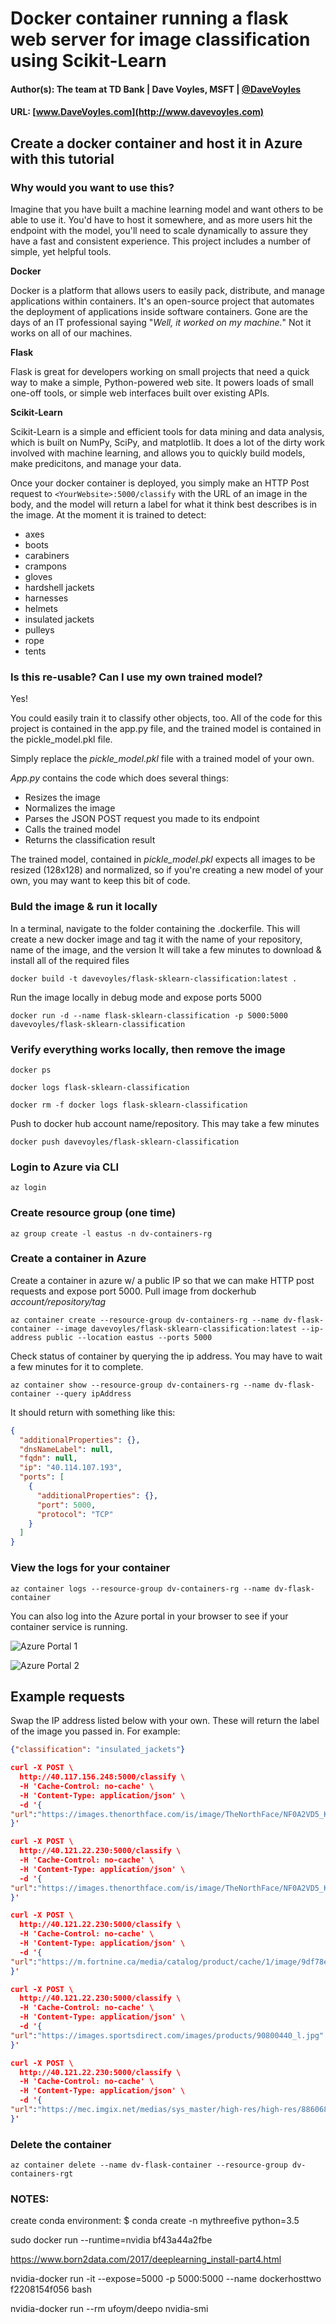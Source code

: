 
# Docker container running a flask web server for image classification using Scikit-Learn

#### Author(s): The team at TD Bank | Dave Voyles, MSFT | [@DaveVoyles](http://www.twitter.com/DaveVoyles)
#### URL: [www.DaveVoyles.com](http://www.davevoyles.com)

Create a docker container and host it in Azure with this tutorial
----------
### Why would you want to use this?
Imagine that you have built a machine learning model and want others to be able to use it. You'd have to host it somewhere, and as more users hit the endpoint with the model, you'll need to scale dynamically to assure they have a fast and consistent experience. This project includes a number of simple, yet helpful tools.

**Docker**

Docker is a platform that allows users to easily pack, distribute, and manage applications within containers. It's an open-source project that automates the deployment of applications inside software containers. Gone are the days of an IT professional saying  "*Well, it worked on my machine.*" Not it works on all of our machines.

**Flask**

Flask is great for developers working on small projects that need a quick way to make a simple, Python-powered web site. It powers loads of small one-off tools, or simple web interfaces built over existing APIs.

**Scikit-Learn**

Scikit-Learn is a simple and efficient tools for data mining and data analysis, which is built on NumPy, SciPy, and matplotlib. It does a lot of the dirty work involved with machine learning, and allows you to quickly build models, make predicitons, and manage your data.

Once your docker container is deployed, you simply make an HTTP Post request to ```<YourWebsite>:5000/classify``` with the URL of an image in the body, and the model will return a label for what it think best describes is in the image. At the moment it is trained to detect:
-    axes
-    boots
-    carabiners
-    crampons
-    gloves
-    hardshell jackets
-    harnesses
-    helmets
-    insulated jackets
-    pulleys
-    rope
-    tents

### Is this re-usable? Can I use my own trained model?
Yes!

You could easily train it to classify other objects, too. All of the code for this project is contained in the app.py file, and the trained model is contained in the pickle_model.pkl file.

Simply replace the *pickle_model.pkl* file with a trained model of your own.

*App.py* contains the code which does several things:

- Resizes the image 
- Normalizes the image
- Parses the JSON POST request you made to its endpoint
- Calls the trained model
- Returns the classification result

The trained model, contained in *pickle_model.pkl* expects all images to be resized (128x128) and normalized, so if you're creating a new model of your own, you may want to keep this bit of code. 

### Buld the image & run it locally
In a terminal, navigate to the folder containing the .dockerfile.
This will create a new docker image and tag it with the name of your repository, name of the image, and the version
It will take a few minutes to download & install all of the required files
```
docker build -t davevoyles/flask-sklearn-classification:latest . 
```

Run the image locally in debug mode and expose ports 5000
```
docker run -d --name flask-sklearn-classification -p 5000:5000 davevoyles/flask-sklearn-classification
```


### Verify everything works locally, then remove the image
``` docker ps ```


``` docker logs flask-sklearn-classification ```


``` docker rm -f docker logs flask-sklearn-classification ```


Push to docker hub account name/repository. This may take a few minutes
```
docker push davevoyles/flask-sklearn-classification
```

### Login to Azure via CLI
```
az login 
```

### Create resource group (one time)
```
az group create -l eastus -n dv-containers-rg
```

### Create a container in Azure
Create a container in azure w/ a public IP so that we can make HTTP post requests and expose port 5000.
Pull image from dockerhub *account/repository/tag*
```
az container create --resource-group dv-containers-rg --name dv-flask-container --image davevoyles/flask-sklearn-classification:latest --ip-address public --location eastus --ports 5000
```

Check status of container by querying the ip address. You may have to wait a few minutes for it to complete.
```
az container show --resource-group dv-containers-rg --name dv-flask-container --query ipAddress
```

It should return with something like this:

```json
{
  "additionalProperties": {},
  "dnsNameLabel": null,
  "fqdn": null,
  "ip": "40.114.107.193",
  "ports": [
    {
      "additionalProperties": {},
      "port": 5000,
      "protocol": "TCP"
    }
  ]
}
```

### View the logs for your container      

``` 
az container logs --resource-group dv-containers-rg --name dv-flask-container
```


You can also log into the Azure portal in your browser to see if your container service is running.

![Azure Portal 1](/Images/az-portal-1.png)

![Azure Portal 2](/Images/az-portal-2.png)



## Example requests
Swap the IP address listed below with your own. These will return the label of the image you passed in. For example:

```json 
{"classification": "insulated_jackets"}
```

```json
curl -X POST \
  http://40.117.156.248:5000/classify \
  -H 'Cache-Control: no-cache' \
  -H 'Content-Type: application/json' \
  -d '{
"url":"https://images.thenorthface.com/is/image/TheNorthFace/NF0A2VD5_KX7_hero?$638x745$"
}'
```

```json
curl -X POST \
  http://40.121.22.230:5000/classify \
  -H 'Cache-Control: no-cache' \
  -H 'Content-Type: application/json' \
  -d '{
"url":"https://images.thenorthface.com/is/image/TheNorthFace/NF0A2VD5_KX7_hero?$638x745$"
}'
```

```json
curl -X POST \
  http://40.121.22.230:5000/classify \
  -H 'Cache-Control: no-cache' \
  -H 'Content-Type: application/json' \
  -d '{
"url":"https://m.fortnine.ca/media/catalog/product/cache/1/image/9df78eab33525d08d6e5fb8d27136e95/catalogimages/gmax/gm45-half-helmet-matte-black-xs.jpg"
}'
```

```json
curl -X POST \
  http://40.121.22.230:5000/classify \
  -H 'Cache-Control: no-cache' \
  -H 'Content-Type: application/json' \
  -d '{
"url":"https://images.sportsdirect.com/images/products/90800440_l.jpg"
}'
```

```json
curl -X POST \
  http://40.121.22.230:5000/classify \
  -H 'Cache-Control: no-cache' \
  -H 'Content-Type: application/json' \
  -d '{
"url":"https://mec.imgix.net/medias/sys_master/high-res/high-res/8860680618014/5052314-SIL00.jpg?w=600&h=600&auto=format&q=60&fit=fill&bg=FFF"
}'
```


### Delete the container

```
az container delete --name dv-flask-container --resource-group dv-containers-rgt
```


### NOTES:

create conda environment: 
$ conda create -n mythreefive python=3.5


sudo docker run --runtime=nvidia bf43a44a2fbe

https://www.born2data.com/2017/deeplearning_install-part4.html 



nvidia-docker run -it --expose=5000 -p 5000:5000 --name dockerhosttwo f2208154f056 bash

nvidia-docker run --rm ufoym/deepo nvidia-smi
